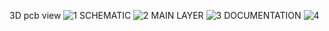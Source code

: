 3D pcb view
![1](https://user-images.githubusercontent.com/108182844/194902506-2a4408e9-9728-4c07-bb9c-79600f12d3c3.JPG)
SCHEMATIC
![2](https://user-images.githubusercontent.com/108182844/194902727-b513deeb-fd79-453c-a5d6-098dc0b37cdd.JPG)
MAIN LAYER
![3](https://user-images.githubusercontent.com/108182844/194902742-02b919cb-7dc0-479a-912f-73c9c24bd967.JPG)
DOCUMENTATION
![4](https://user-images.githubusercontent.com/108182844/194903003-ac040152-35ff-4181-9a0a-f8606d6acc04.png)

